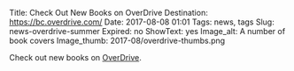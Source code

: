 Title: Check Out New Books on OverDrive
Destination: https://bc.overdrive.com/
Date: 2017-08-08 01:01 
Tags: news, tags 
Slug: news-overdrive-summer
Expired: no
ShowText: yes
Image_alt: A number of book covers
Image_thumb: 2017-08/overdrive-thumbs.png

Check out new books on <a href="https://bc.overdrive.com/" target="_blank">OverDrive</a>.
